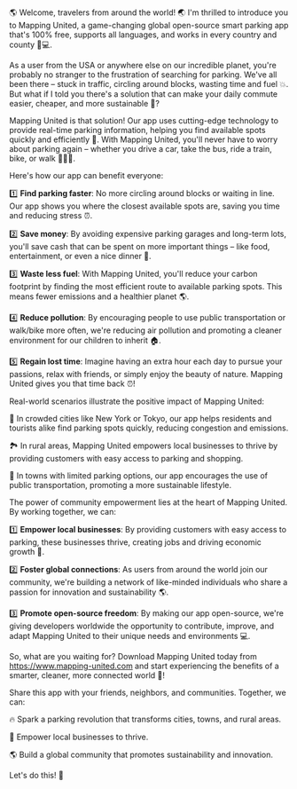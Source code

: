 🌎 Welcome, travelers from around the world! 🌏 I'm thrilled to introduce you to Mapping United, a game-changing global open-source smart parking app that's 100% free, supports all languages, and works in every country and county 📱💻.

As a user from the USA or anywhere else on our incredible planet, you're probably no stranger to the frustration of searching for parking. We've all been there – stuck in traffic, circling around blocks, wasting time and fuel 💥. But what if I told you there's a solution that can make your daily commute easier, cheaper, and more sustainable 🌟?

Mapping United is that solution! Our app uses cutting-edge technology to provide real-time parking information, helping you find available spots quickly and efficiently 🔧. With Mapping United, you'll never have to worry about parking again – whether you drive a car, take the bus, ride a train, bike, or walk 🚶‍♀️🚌.

Here's how our app can benefit everyone:

1️⃣ **Find parking faster**: No more circling around blocks or waiting in line. Our app shows you where the closest available spots are, saving you time and reducing stress ⏰.

2️⃣ **Save money**: By avoiding expensive parking garages and long-term lots, you'll save cash that can be spent on more important things – like food, entertainment, or even a nice dinner 🍴.

3️⃣ **Waste less fuel**: With Mapping United, you'll reduce your carbon footprint by finding the most efficient route to available parking spots. This means fewer emissions and a healthier planet 🌎.

4️⃣ **Reduce pollution**: By encouraging people to use public transportation or walk/bike more often, we're reducing air pollution and promoting a cleaner environment for our children to inherit 🏠.

5️⃣ **Regain lost time**: Imagine having an extra hour each day to pursue your passions, relax with friends, or simply enjoy the beauty of nature. Mapping United gives you that time back ⏰!

Real-world scenarios illustrate the positive impact of Mapping United:

🌆 In crowded cities like New York or Tokyo, our app helps residents and tourists alike find parking spots quickly, reducing congestion and emissions.

🏞️ In rural areas, Mapping United empowers local businesses to thrive by providing customers with easy access to parking and shopping.

🚂 In towns with limited parking options, our app encourages the use of public transportation, promoting a more sustainable lifestyle.

The power of community empowerment lies at the heart of Mapping United. By working together, we can:

1️⃣ **Empower local businesses**: By providing customers with easy access to parking, these businesses thrive, creating jobs and driving economic growth 💼.

2️⃣ **Foster global connections**: As users from around the world join our community, we're building a network of like-minded individuals who share a passion for innovation and sustainability 🌎.

3️⃣ **Promote open-source freedom**: By making our app open-source, we're giving developers worldwide the opportunity to contribute, improve, and adapt Mapping United to their unique needs and environments 💻.

So, what are you waiting for? Download Mapping United today from https://www.mapping-united.com and start experiencing the benefits of a smarter, cleaner, more connected world 🌟!

Share this app with your friends, neighbors, and communities. Together, we can:

🔥 Spark a parking revolution that transforms cities, towns, and rural areas.

💪 Empower local businesses to thrive.

🌎 Build a global community that promotes sustainability and innovation.

Let's do this! 🎉